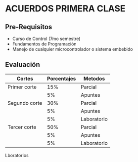 # ACUERDOS PRIMERA CLASE
## Pre-Requisitos
* Curso de Control (7mo semestre)
* Fundamentos de Programación
* Manejo de cualquier microcontrolador o sistema embebido
## Evaluación
|Cortes        |Porcentajes|Metodos   |
|--------------|-----------|----------|
|Primer corte  | 15%       |Parcial   |
|              | 5%        |Apuntes   |
|Segundo corte | 30%       |Parcial   |   
|              | 5%        |Apuntes   |
|              | 5%        |Laboratorio |
|Tercer corte  | 50%       |Parcial   |
|              | 5%        |Apuntes   |
|              | 5%        |Laboratorio |

Lboratorios 
